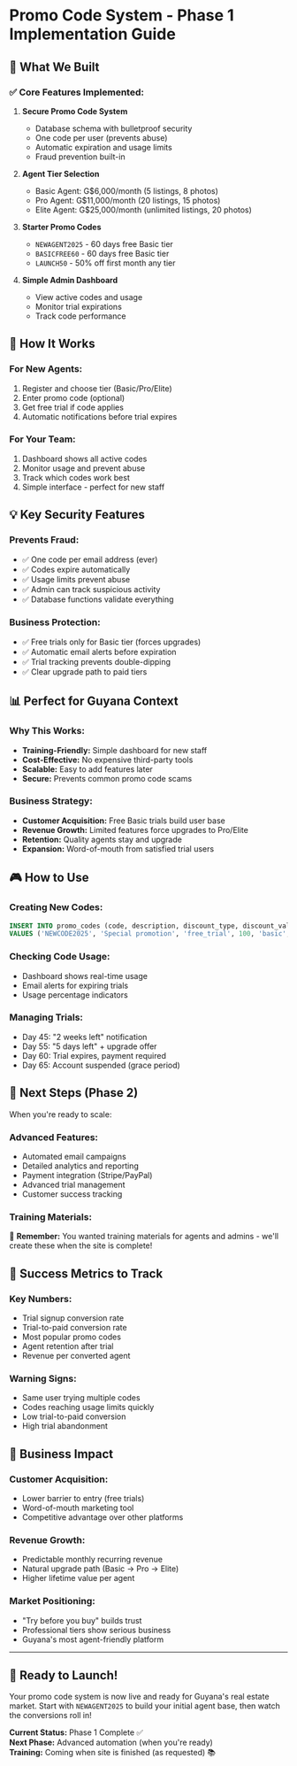 # Promo Code System - Phase 1 Implementation Guide

## 🎯 **What We Built**

### **✅ Core Features Implemented:**

1. **Secure Promo Code System**
   - Database schema with bulletproof security
   - One code per user (prevents abuse)
   - Automatic expiration and usage limits
   - Fraud prevention built-in

2. **Agent Tier Selection**
   - Basic Agent: G$6,000/month (5 listings, 8 photos)
   - Pro Agent: G$11,000/month (20 listings, 15 photos)  
   - Elite Agent: G$25,000/month (unlimited listings, 20 photos)

3. **Starter Promo Codes**
   - `NEWAGENT2025` - 60 days free Basic tier
   - `BASICFREE60` - 60 days free Basic tier
   - `LAUNCH50` - 50% off first month any tier

4. **Simple Admin Dashboard**
   - View active codes and usage
   - Monitor trial expirations
   - Track code performance

## 🚀 **How It Works**

### **For New Agents:**
1. Register and choose tier (Basic/Pro/Elite)
2. Enter promo code (optional)
3. Get free trial if code applies
4. Automatic notifications before trial expires

### **For Your Team:**
1. Dashboard shows all active codes
2. Monitor usage and prevent abuse
3. Track which codes work best
4. Simple interface - perfect for new staff

## 💡 **Key Security Features**

### **Prevents Fraud:**
- ✅ One code per email address (ever)
- ✅ Codes expire automatically  
- ✅ Usage limits prevent abuse
- ✅ Admin can track suspicious activity
- ✅ Database functions validate everything

### **Business Protection:**
- ✅ Free trials only for Basic tier (forces upgrades)
- ✅ Automatic email alerts before expiration
- ✅ Trial tracking prevents double-dipping
- ✅ Clear upgrade path to paid tiers

## 📊 **Perfect for Guyana Context**

### **Why This Works:**
- **Training-Friendly:** Simple dashboard for new staff
- **Cost-Effective:** No expensive third-party tools
- **Scalable:** Easy to add features later
- **Secure:** Prevents common promo code scams

### **Business Strategy:**
- **Customer Acquisition:** Free Basic trials build user base
- **Revenue Growth:** Limited features force upgrades to Pro/Elite
- **Retention:** Quality agents stay and upgrade
- **Expansion:** Word-of-mouth from satisfied trial users

## 🎮 **How to Use**

### **Creating New Codes:**
```sql
INSERT INTO promo_codes (code, description, discount_type, discount_value, applies_to, trial_duration_days, max_uses, expires_at) 
VALUES ('NEWCODE2025', 'Special promotion', 'free_trial', 100, 'basic', 60, 500, '2025-12-31');
```

### **Checking Code Usage:**
- Dashboard shows real-time usage
- Email alerts for expiring trials
- Usage percentage indicators

### **Managing Trials:**
- Day 45: "2 weeks left" notification
- Day 55: "5 days left" + upgrade offer  
- Day 60: Trial expires, payment required
- Day 65: Account suspended (grace period)

## 🔄 **Next Steps (Phase 2)**

When you're ready to scale:

### **Advanced Features:**
- Automated email campaigns
- Detailed analytics and reporting
- Payment integration (Stripe/PayPal)
- Advanced trial management
- Customer success tracking

### **Training Materials:**
📝 **Remember:** You wanted training materials for agents and admins - we'll create these when the site is complete!

## 🎯 **Success Metrics to Track**

### **Key Numbers:**
- Trial signup conversion rate
- Trial-to-paid conversion rate  
- Most popular promo codes
- Agent retention after trial
- Revenue per converted agent

### **Warning Signs:**
- Same user trying multiple codes
- Codes reaching usage limits quickly
- Low trial-to-paid conversion
- High trial abandonment

## 💼 **Business Impact**

### **Customer Acquisition:**
- Lower barrier to entry (free trials)
- Word-of-mouth marketing tool
- Competitive advantage over other platforms

### **Revenue Growth:**
- Predictable monthly recurring revenue
- Natural upgrade path (Basic → Pro → Elite)
- Higher lifetime value per agent

### **Market Positioning:**
- "Try before you buy" builds trust
- Professional tiers show serious business
- Guyana's most agent-friendly platform

---

## 🎉 **Ready to Launch!**

Your promo code system is now live and ready for Guyana's real estate market. Start with `NEWAGENT2025` to build your initial agent base, then watch the conversions roll in!

**Current Status:** Phase 1 Complete ✅  
**Next Phase:** Advanced automation (when you're ready)  
**Training:** Coming when site is finished (as requested) 📚
